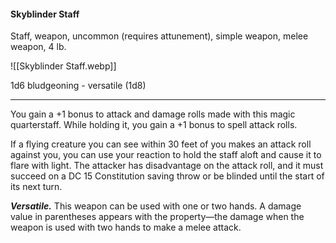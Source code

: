 #### Skyblinder Staff

Staff, weapon, uncommon (requires attunement), simple weapon, melee weapon, 4 lb.

![[Skyblinder Staff.webp]]

1d6 bludgeoning  - versatile (1d8)

---

You gain a +1 bonus to attack and damage rolls made with this magic quarterstaff. While holding it, you gain a +1 bonus to spell attack rolls.

If a flying creature you can see within 30 feet of you makes an attack roll against you, you can use your reaction to hold the staff aloft and cause it to flare with light. The attacker has disadvantage on the attack roll, and it must succeed on a DC 15 Constitution saving throw or be blinded until the start of its next turn.

***Versatile.*** This weapon can be used with one or two hands. A damage value in parentheses appears with the property—the damage when the weapon is used with two hands to make a melee attack.